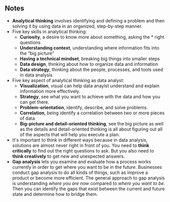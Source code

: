 ## Notes

* **Analytical thinking** involves identifying and defining a problem and then solving it by using data in an organized, step-by-step manner.
* Five key skills in analytical thinking:
  * **Curiosity**, a desire to know more about something, asking the * right questions
  * **Understanding context**, understanding where information fits into the “big picture”
  * **Having a technical mindset**, breaking big things into smaller steps
  * **Data design**, thinking about how to organize data and information
  * **Data strategy**, thinking about the people, processes, and tools used in data analysis 
* Five key aspect of analytical thinking as data analyst:
  * **Visualization**, visual can help data anaylst understand and explain information more effectively.
  * **Strategy**, see what you want to achieve with the data and how you can get there. 
  * **Problem-orientation**, identify, describe, and solve problems.
  * **Correlation**, being identify a correlation between two or more pieces of data. 
  * **Big-picture and detail-oriented thinking**, see the big picture as well as the details and detail-oriented thinking is all about figuring out all of the aspects that will help you execute a plan. 
* It's important to think in different ways because in data analysis, solutions are almost never right in front of you. You need to **think critically** to find out the right questions to ask. But you also need to **think creatively** to get new and unexpected answers.
* **Gap analysis** lets you examine and evaluate how a process works currently in order to get where you want to be in the future. Businesses conduct gap analysis to do all kinds of things, such as improve a product or become more efficient. The general approach to gap analysis is understanding *where you are now* compared to *where you want to be*. Then you can identify the gaps that exist between the current and future state and determine how to bridge them. 